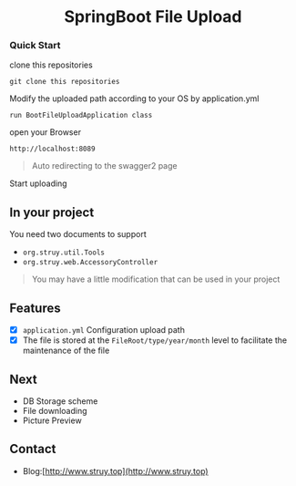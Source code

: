 <h1 align="center">SpringBoot File Upload</h1>


### Quick Start

clone this repositories

```
git clone this repositories
```

Modify the uploaded path according to your OS by application.yml

```
run BootFileUploadApplication class
```

open your Browser

```
http://localhost:8089
```

>Auto redirecting to the swagger2 page

Start uploading

## In your project

You need two documents to support

- `org.struy.util.Tools`
- `org.struy.web.AccessoryController`

>You may have a little modification that can be used in your project



## Features
*[x] `application.yml` Configuration upload path
*[x] The file is stored at the `FileRoot/type/year/month` level to facilitate the maintenance of the file

## Next
- DB Storage scheme
- File downloading
- Picture Preview

## Contact
- Blog:[http://www.struy.top](http://www.struy.top)